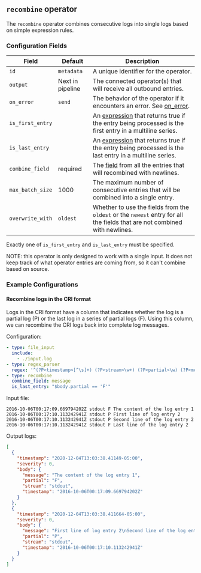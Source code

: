 ## `recombine` operator

The `recombine` operator combines consecutive logs into single logs based on simple expression rules.

### Configuration Fields

| Field            | Default          | Description |
| ---              | ---              | ---         |
| `id`             | `metadata`       | A unique identifier for the operator. |
| `output`         | Next in pipeline | The connected operator(s) that will receive all outbound entries. |
| `on_error`       | `send`           | The behavior of the operator if it encounters an error. See [on_error](/docs/types/on_error.md). |
| `is_first_entry` |                  | An [expression](/docs/types/expression.md) that returns true if the entry being processed is the first entry in a multiline series. |
| `is_last_entry`  |                  | An [expression](/docs/types/expression.md) that returns true if the entry being processed is the last entry in a multiline series. |
| `combine_field`  | required         | The [field](/docs/types/field.md) from all the entries that will recombined with newlines. |
| `max_batch_size` | 1000             | The maximum number of consecutive entries that will be combined into a single entry. |
| `overwrite_with` | `oldest`         | Whether to use the fields from the `oldest` or the `newest` entry for all the fields that are not combined with newlines. |

Exactly one of `is_first_entry` and `is_last_entry` must be specified.

NOTE: this operator is only designed to work with a single input. It does not keep track of what operator entries are coming from, so it can't combine based on source.

### Example Configurations


#### Recombine logs in the CRI format

Logs in the CRI format have a column that indicates whether the log is a partial log (P) or the last log in a series of partial logs (F). Using this column, we can recombine the CRI logs back into complete log messages.

Configuration:
```yaml
- type: file_input
  include: 
    - ./input.log
- type: regex_parser 
  regex: '^(?P<timestamp>[^\s]+) (?P<stream>\w+) (?P<partial>\w) (?P<message>.*)'
- type: recombine
  combine_field: message
  is_last_entry: "$body.partial == 'F'"
```

Input file: 
```
2016-10-06T00:17:09.669794202Z stdout F The content of the log entry 1
2016-10-06T00:17:10.113242941Z stdout P First line of log entry 2
2016-10-06T00:17:10.113242941Z stdout P Second line of the log entry 2
2016-10-06T00:17:10.113242941Z stdout F Last line of the log entry 2
```

Output logs: 
```json
[
  {
    "timestamp": "2020-12-04T13:03:38.41149-05:00",
    "severity": 0,
    "body": {
      "message": "The content of the log entry 1",
      "partial": "F",
      "stream": "stdout",
      "timestamp": "2016-10-06T00:17:09.669794202Z"
    }
  },
  {
    "timestamp": "2020-12-04T13:03:38.411664-05:00",
    "severity": 0,
    "body": {
      "message": "First line of log entry 2\nSecond line of the log entry 2\nLast line of the log entry 2",
      "partial": "P",
      "stream": "stdout",
      "timestamp": "2016-10-06T00:17:10.113242941Z"
    }
  }
]
```
